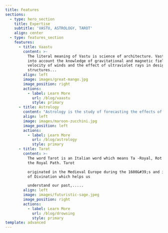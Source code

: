 ```yaml
---
title: Features
sections:
  - type: hero_section
    title: Expertise
    subtitle: 'VASTU, ASTROLOGY, TAROT'
    align: center
  - type: features_section
    features:
      - title: Vaastu
        content: >-
          The literal meaning of Vastu is science of architecture. Vastu takes
          into account the knowledge of gravitational and magnetic field,
          velocity of winds and the effect of ultraviolet rays in designing
          structures...
        align: left
        image: images/great-mango.jpg
        image_position: right
        actions:
          - label: Learn More
            url: /blog/vaastu
            style: primary
      - title: Astrology
        content: "Astrology is the study of forecasting the effects of planets and other celestial bodies like the Sun, Moon and\_Stars on humans. The birth chart of an individual is like a\_road map of his journey on\_earth and can be an incredible tool for self discovery.\_Astrology...."
        align: left
        image: images/maroon-zucchini.jpg
        image_position: left
        actions:
          - label: Learn More
            url: /blog/astrology
            style: primary
      - title: Tarot
        content: >-
          The word Tarot is an Italian word which means Ta -Royal, Rot - Road or
          the Royal Path. Tarot

          originated in the Medieval Europe during the 1600&#39;s and is a form
          of Divination which helps us

          understand our past,.....
        align: left
        image: images/futuristic-sage.jpeg
        image_position: right
        actions:
          - label: Learn More
            url: /blog/drowsing
            style: primary
template: advanced
---
```

